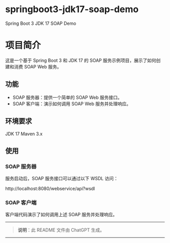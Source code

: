 
# springboot3-jdk17-soap-demo
Spring Boot 3 JDK 17 SOAP Demo
# 项目简介
这是一个基于 Spring Boot 3 和 JDK 17 的 SOAP 服务示例项目，展示了如何创建和消费 SOAP Web 服务。

## 功能
+ SOAP 服务器：提供一个简单的 SOAP Web 服务接口。
+ SOAP 客户端：演示如何调用 SOAP Web 服务并处理响应。
## 环境要求
JDK 17
Maven 3.x
## 使用
### SOAP 服务器
服务启动后，SOAP 服务接口可以通过以下 WSDL 访问：

http://localhost:8080/webservice/api?wsdl
### SOAP 客户端
客户端代码演示了如何调用上述 SOAP 服务并处理响应。

---

> **说明**：此 README 文件由 ChatGPT 生成。

---
